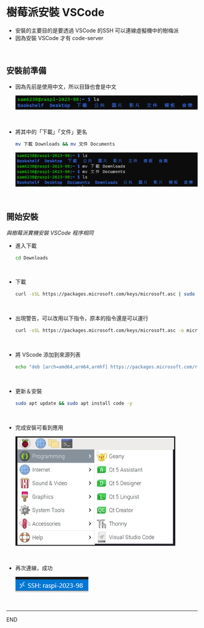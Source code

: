 # 樹莓派安裝 VSCode

- 安裝的主要目的是要透過 VSCode 的SSH 可以連線虛擬機中的樹梅派
- 因為安裝 VSCode 才有 code-server

</br>

## 安裝前準備
- 因為先前是使用中文，所以目錄也會是中文
  
  ![](images/img_25.png)

</br>

- 將其中的「下載」「文件」更名

    ```bash
    mv 下載 Downloads && mv 文件 Documents
    ```
    
    ![](images/img_26.png)


</br>

## 開始安裝
*與樹莓派實機安裝 VSCode 程序相同*


- 進入下載 
    ```bash
    cd Downloads
    ```

</br>

- 下載
    ```bash
    curl -sSL https://packages.microsoft.com/keys/microsoft.asc | sudo apt-key add -
    ```

</br>

- 出現警告，可以改用以下指令，原本的指令還是可以運行
    ```bash
    curl -sSL https://packages.microsoft.com/keys/microsoft.asc -o microsoft.asc
    ```

</br>

- 將 VScode 添加到來源列表
    ```bash
    echo "deb [arch=amd64,arm64,armhf] https://packages.microsoft.com/repos/vscode stable main" | sudo tee /etc/apt/sources.list.d/vscode.list
    ```

</br>

- 更新＆安裝
    ```bash
    sudo apt update && sudo apt install code -y
    ```

</br>

- 完成安裝可看到應用
  
  ![](images/img_27.png)


</br>

- 再次連線，成功

  ![](images/img_29.png)

</br>

---

END
